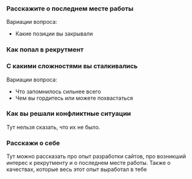 ### Расскажите о последнем месте работы
Вариации вопроса:
- Какие позиции вы закрывали
### Как попал в рекрутмент
### С какими сложностями вы сталкивались
Вариации вопроса:
- Что запомнилось сильнее всего
- Чем вы гордитесь или можете похвастаться
### Как вы решали конфликтные ситуации
Тут нельзя сказать, что их не было.
### Расскажи о себе
Тут можно рассказать про опыт разработки сайтов, про возникший интерес к рекрутменту и о последнем месте работы. Также о качествах, которые весь этот опыт выработал в тебе
